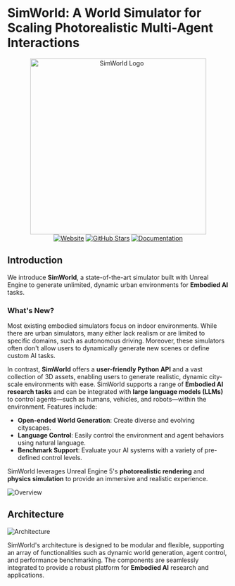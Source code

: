 # SimWorld: A World Simulator for Scaling Photorealistic Multi-Agent Interactions

<div align="center">
    <img src="https://github.com/user-attachments/assets/07998690-69eb-427b-8746-c3bb17e3496a" alt="SimWorld Logo" width="400" />
</div>
<div align="center">
    <a href="http://simworld-cvpr2025.maitrix.org/"><img src="https://img.shields.io/badge/Website-SimWorld-blue" alt="Website" /></a>
    <a href="https://github.com/renjw02/SimWorld"><img src="https://img.shields.io/github/stars/yourusername/SimWorld?style=social" alt="GitHub Stars" /></a>
    <a href="https://simworld-doc.readthedocs.io/en/latest/"><img src="https://img.shields.io/badge/Documentation-Read%20Docs-green" alt="Documentation" /></a>
</div>

## Introduction
We introduce **SimWorld**, a state-of-the-art simulator built with Unreal Engine to generate unlimited, dynamic urban environments for **Embodied AI** tasks.

### What's New?
Most existing embodied simulators focus on indoor environments. While there are urban simulators, many either lack realism or are limited to specific domains, such as autonomous driving. Moreover, these simulators often don't allow users to dynamically generate new scenes or define custom AI tasks.

In contrast, **SimWorld** offers a **user-friendly Python API** and a vast collection of 3D assets, enabling users to generate realistic, dynamic city-scale environments with ease. SimWorld supports a range of **Embodied AI research tasks** and can be integrated with **large language models (LLMs)** to control agents—such as humans, vehicles, and robots—within the environment. Features include:

- **Open-ended World Generation**: Create diverse and evolving cityscapes.
- **Language Control**: Easily control the environment and agent behaviors using natural language.
- **Benchmark Support**: Evaluate your AI systems with a variety of pre-defined control levels.

SimWorld leverages Unreal Engine 5's **photorealistic rendering** and **physics simulation** to provide an immersive and realistic experience.

![Overview](https://github.com/user-attachments/assets/6246ad14-2851-4a51-a534-70f59a40e460)

## Architecture

![Architecture](https://github.com/user-attachments/assets/f5f43638-7583-483f-aadc-1ddf5d6ff27a)

SimWorld's architecture is designed to be modular and flexible, supporting an array of functionalities such as dynamic world generation, agent control, and performance benchmarking. The components are seamlessly integrated to provide a robust platform for **Embodied AI** research and applications.
